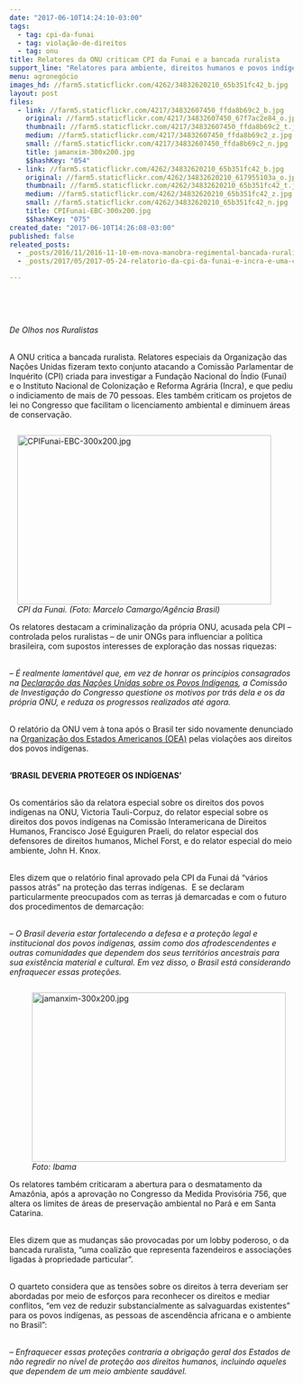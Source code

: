 ```yaml
---
date: "2017-06-10T14:24:10-03:00"
tags:
  - tag: cpi-da-funai
  - tag: violação-de-direitos
  - tag: onu
title: Relatores da ONU criticam CPI da Funai e a bancada ruralista
support_line: "Relatores para ambiente, direitos humanos e povos indígenas lamentam criminalização da ONU no Congresso e projetos que facilitam licenciamento ambiental."
menu: agronegócio
images_hd: //farm5.staticflickr.com/4262/34832620210_65b351fc42_b.jpg
layout: post
files:
  - link: //farm5.staticflickr.com/4217/34832607450_ffda8b69c2_b.jpg
    original: //farm5.staticflickr.com/4217/34832607450_67f7ac2e84_o.jpg
    thumbnail: //farm5.staticflickr.com/4217/34832607450_ffda8b69c2_t.jpg
    medium: //farm5.staticflickr.com/4217/34832607450_ffda8b69c2_z.jpg
    small: //farm5.staticflickr.com/4217/34832607450_ffda8b69c2_n.jpg
    title: jamanxim-300x200.jpg
    $$hashKey: "054"
  - link: //farm5.staticflickr.com/4262/34832620210_65b351fc42_b.jpg
    original: //farm5.staticflickr.com/4262/34832620210_617955103a_o.jpg
    thumbnail: //farm5.staticflickr.com/4262/34832620210_65b351fc42_t.jpg
    medium: //farm5.staticflickr.com/4262/34832620210_65b351fc42_z.jpg
    small: //farm5.staticflickr.com/4262/34832620210_65b351fc42_n.jpg
    title: CPIFunai-EBC-300x200.jpg
    $$hashKey: "075"
created_date: "2017-06-10T14:26:08-03:00"
published: false
releated_posts:
  - _posts/2016/11/2016-11-10-em-nova-manobra-regimental-bancada-ruralista-elege-presidente-da-cpi-incra-funai-2.md
  - _posts/2017/05/2017-05-24-relatorio-da-cpi-da-funai-e-incra-e-uma-compilacao-de-insanidades.md

---
```

<p>&nbsp;</p>

<p>&nbsp;</p>

<p><em>De Olhos nos Ruralistas&nbsp;</em></p>

<p><br />
A ONU critica a bancada ruralista. Relatores especiais da Organiza&ccedil;&atilde;o das Na&ccedil;&otilde;es Unidas fizeram texto conjunto atacando a Comiss&atilde;o Parlamentar de Inqu&eacute;rito (CPI) criada para investigar a Funda&ccedil;&atilde;o Nacional do &Iacute;ndio (Funai) e o Instituto Nacional de Coloniza&ccedil;&atilde;o e Reforma Agr&aacute;ria (Incra), e que pediu o indiciamento de mais de 70 pessoas. Eles tamb&eacute;m criticam os projetos de lei no Congresso que facilitam o licenciamento ambiental e diminuem &aacute;reas de conserva&ccedil;&atilde;o.</p>

<figure class="image" style="float:right"><img alt="CPIFunai-EBC-300x200.jpg" height="300" src="//farm5.staticflickr.com/4262/34832620210_65b351fc42_b.jpg" width="450" />
<figcaption><em>CPI da Funai. (Foto: Marcelo Camargo/Ag&ecirc;ncia Brasil)</em></figcaption>
</figure>

<p><br />
Os relatores destacam a criminaliza&ccedil;&atilde;o da pr&oacute;pria ONU, acusada pela CPI &ndash; controlada pelos ruralistas &ndash; de unir ONGs para influenciar a pol&iacute;tica brasileira, com supostos interesses de explora&ccedil;&atilde;o das nossas riquezas:</p>

<p><br />
<em>&ndash; &Eacute; realmente lament&aacute;vel que, em vez de honrar os princ&iacute;pios consagrados na <a href="http://www.un.org/esa/socdev/unpfii/documents/DRIPS_pt.pdf">Declara&ccedil;&atilde;o das Na&ccedil;&otilde;es Unidas sobre os Povos Ind&iacute;genas</a>, a Comiss&atilde;o de Investiga&ccedil;&atilde;o do Congresso questione os motivos por tr&aacute;s dela e os da pr&oacute;pria ONU, e reduza os progressos realizados at&eacute; agora.</em></p>

<p><br />
O relat&oacute;rio da ONU vem &agrave; tona ap&oacute;s o Brasil ter sido novamente denunciado na <a href="https://outraspalavras.net/deolhonosruralistas/2017/05/23/brasil-sera-denunciado-na-oea-por-violar-direitos-dos-povos-indigenas/">Organiza&ccedil;&atilde;o dos Estados Americanos (OEA)</a> pelas viola&ccedil;&otilde;es aos direitos dos povos ind&iacute;genas.</p>

<p><br />
<strong>&lsquo;BRASIL DEVERIA PROTEGER OS IND&Iacute;GENAS&rsquo;</strong></p>

<p><br />
Os coment&aacute;rios s&atilde;o da relatora especial sobre os direitos dos povos ind&iacute;genas na ONU, Victoria Tauli-Corpuz, do relator especial sobre os direitos dos povos ind&iacute;genas na Comiss&atilde;o Interamericana de Direitos Humanos, Francisco Jos&eacute; Eguiguren Praeli, do relator especial dos defensores de direitos humanos, Michel Forst, e do relator especial do meio ambiente, John H. Knox.</p>

<p><br />
Eles dizem que o relat&oacute;rio final aprovado pela CPI da Funai d&aacute; &ldquo;v&aacute;rios passos atr&aacute;s&rdquo; na prote&ccedil;&atilde;o das terras ind&iacute;genas. &nbsp;E se declaram particularmente preocupados com as terras j&aacute; demarcadas e com o futuro dos procedimentos de demarca&ccedil;&atilde;o:</p>

<p><br />
<em>&ndash; O Brasil deveria estar fortalecendo a defesa e a prote&ccedil;&atilde;o legal e institucional dos povos ind&iacute;genas, assim como dos afrodescendentes e outras comunidades que dependem dos seus territ&oacute;rios ancestrais para sua exist&ecirc;ncia material e cultural. Em vez disso, o Brasil est&aacute; considerando enfraquecer essas prote&ccedil;&otilde;es.</em></p>

<figure class="image" style="float:left"><img alt="jamanxim-300x200.jpg" height="300" src="//farm5.staticflickr.com/4217/34832607450_ffda8b69c2_b.jpg" width="450" />
<figcaption><em>Foto: Ibama</em></figcaption>
</figure>

<p><br />
Os relatores tamb&eacute;m criticaram a abertura para o desmatamento da Amaz&ocirc;nia, ap&oacute;s a aprova&ccedil;&atilde;o no Congresso da Medida Provis&oacute;ria 756, que altera os limites de &aacute;reas de preserva&ccedil;&atilde;o ambiental no Par&aacute; e em Santa Catarina.</p>

<p><br />
Eles dizem que as mudan&ccedil;as s&atilde;o provocadas por um lobby poderoso, o da bancada ruralista, &ldquo;uma coaliz&atilde;o que representa fazendeiros e associa&ccedil;&otilde;es ligadas &agrave; propriedade particular&rdquo;.</p>

<p><br />
O quarteto considera que as tens&otilde;es sobre os direitos &agrave; terra deveriam ser abordadas por meio de esfor&ccedil;os para reconhecer os direitos e mediar conflitos, &ldquo;em vez de reduzir substancialmente as salvaguardas existentes&rdquo; para os povos ind&iacute;genas, as pessoas de ascend&ecirc;ncia africana e o ambiente no Brasil&rdquo;:</p>

<p><br />
<em>&ndash; Enfraquecer essas prote&ccedil;&otilde;es contraria a obriga&ccedil;&atilde;o geral dos Estados de n&atilde;o regredir no n&iacute;vel de prote&ccedil;&atilde;o aos direitos humanos, incluindo aqueles que dependem de um meio ambiente saud&aacute;vel.</em></p>
